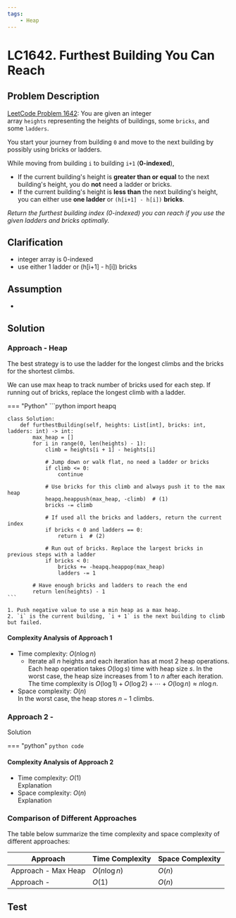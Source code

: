 ```yaml
---
tags:
    - Heap
---
```


# LC1642. Furthest Building You Can Reach

## Problem Description

[LeetCode Problem 1642](https://leetcode.com/problems/furthest-building-you-can-reach/description/):
You are given an integer array `heights` representing the heights of buildings, some
`bricks`, and some `ladders`.

You start your journey from building `0` and move to the next building by possibly using
bricks or ladders.

While moving from building `i` to building `i+1` (**0-indexed**),

- If the current building's height is **greater than or equal** to the next building's
height, you do **not** need a ladder or bricks.
- If the current building's height is **less than** the next building's height, you can
either use **one ladder** or `(h[i+1] - h[i])` **bricks**.

_Return the furthest building index (0-indexed) you can reach if you use the given
ladders and bricks optimally._

## Clarification

- integer array is 0-indexed
- use either 1 ladder or (h[i+1] - h[i]) bricks

## Assumption

-

## Solution

### Approach - Heap

The best strategy is to use the ladder for the longest climbs and the bricks for the
shortest climbs.

We can use max heap to track number of bricks used for each step. If running out of
bricks, replace the longest climb with a ladder.

=== "Python"
    ```python
    import heapq

    class Solution:
        def furthestBuilding(self, heights: List[int], bricks: int, ladders: int) -> int:
            max_heap = []
            for i in range(0, len(heights) - 1):
                climb = heights[i + 1] - heights[i]

                # Jump down or walk flat, no need a ladder or bricks
                if climb <= 0:
                    continue

                # Use bricks for this climb and always push it to the max heap
                heapq.heappush(max_heap, -climb)  # (1)
                bricks -= climb

                # If used all the bricks and ladders, return the current index
                if bricks < 0 and ladders == 0:
                    return i  # (2)

                # Run out of bricks. Replace the largest bricks in previous steps with a ladder
                if bricks < 0:
                    bricks += -heapq.heappop(max_heap)
                    ladders -= 1

            # Have enough bricks and ladders to reach the end
            return len(heights) - 1
    ```

    1. Push negative value to use a min heap as a max heap.
    2. `i` is the current building, `i + 1` is the next building to climb but failed.

#### Complexity Analysis of Approach 1

- Time complexity: $O(n \log n)$  
    - Iterate all $n$ heights and each iteration has at most 2 heap operations. Each
    heap operation takes $O(\log s)$ time with heap size $s$. In the worst case, the
    heap size increases from 1 to $n$ after each iteration. The time complexity is
    $O(\log 1) + O(\log 2) + \cdots + O(\log n) \approx n \log n$.
- Space complexity: $O(n)$  
    In the worst case, the heap stores $n - 1$ climbs.

### Approach 2 -

Solution

=== "python"
    ```python
    code
    ```

#### Complexity Analysis of Approach 2

- Time complexity: $O(1)$  
  Explanation
- Space complexity: $O(n)$  
  Explanation

### Comparison of Different Approaches

The table below summarize the time complexity and space complexity of different
approaches:

Approach    | Time Complexity   | Space Complexity |
------------| ---------------   | ---------------- |
Approach - Max Heap |  $O(n \log n)$           | $O(n)$ |
Approach -  |  $O(1)$           | $O(n)$  |

## Test
